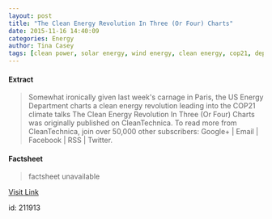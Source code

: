 ```yaml
---
layout: post
title: "The Clean Energy Revolution In Three (Or Four) Charts"
date: 2015-11-16 14:40:09
categories: Energy
author: Tina Casey
tags: [clean power, solar energy, wind energy, clean energy, cop21, department of energy, ernest moniz, paris, revolution now]
---
```



#### Extract
>Somewhat ironically given last week's carnage in Paris, the US Energy Department charts a clean energy revolution leading into the COP21 climate talks
The Clean Energy Revolution In Three (Or Four) Charts was originally published on CleanTechnica. 
To read more from CleanTechnica, join over 50,000 other subscribers: Google+ | Email | Facebook | RSS | Twitter.

#### Factsheet
>factsheet unavailable

[Visit Link](http://cleantechnica.com/2015/11/16/clean-energy-revolution-three-four-charts/)

id:  211913
